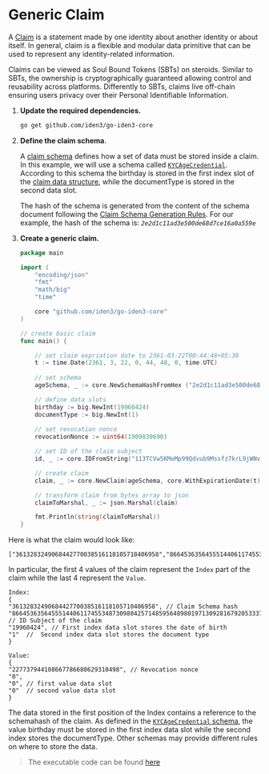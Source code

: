 # Generic Claim

A [Claim](https://docs.iden3.io/protocol/spec/#claims) is a statement made by one identity about another identity or about itself. In general, claim is a flexible and modular data primitive that can be used to represent any identity-related information.

Claims can be viewed as Soul Bound Tokens (SBTs) on steroids. Similar to SBTs, the ownership is cryptographically guaranteed allowing control and reusability across platforms. Differently to SBTs, claims live off-chain ensuring users privacy over their Personal Identifiable Information.

1. **Update the required dependencies.**

	```bash
	go get github.com/iden3/go-iden3-core
	```

2. **Define the claim schema**.

	A [claim schema](./claim-schema.md) defines how a set of data must be stored inside a claim. In this example, we will use a schema called [`KYCAgeCredential`](https://github.com/iden3/claim-schema-vocab/blob/main/schemas/json-ld/kyc-v2.json-ld). According to this schema the birthday is stored in the first index slot of the [claim data structure](https://docs.iden3.io/protocol/claims-structure), while the documentType is stored in the second data slot.

    The hash of the schema is generated from the content of the schema document following the [Claim Schema Generation Rules](./claim-schema.md). For our example, the hash of the schema is: *`2e2d1c11ad3e500de68d7ce16a0a559e`*

3. **Create a generic claim.**  

	```go
	package main

	import (
		"encoding/json"
		"fmt"
		"math/big"
		"time"

		core "github.com/iden3/go-iden3-core"
	)

	// create basic claim
	func main() {

		// set claim expriation date to 2361-03-22T00:44:48+05:30
		t := time.Date(2361, 3, 22, 0, 44, 48, 0, time.UTC)
		
		// set schema
		ageSchema, _ := core.NewSchemaHashFromHex ("2e2d1c11ad3e500de68d7ce16a0a559e")  

		// define data slots
		birthday := big.NewInt(19960424)
		documentType := big.NewInt(1)	
		
		// set revocation nonce 
		revocationNonce := uint64(1909830690)

		// set ID of the claim subject
		id, _ := core.IDFromString("113TCVw5KMeMp99Qdvub9Mssfz7krL9jWNvbdB7Fd2")

		// create claim 
		claim, _ := core.NewClaim(ageSchema, core.WithExpirationDate(t), core.WithRevocationNonce(revocationNonce), core.WithIndexID(id), core.WithIndexDataInts(birthday, documentType))

		// transform claim from bytes array to json 
		claimToMarshal, _ := json.Marshal(claim)

		fmt.Println(string(claimToMarshal))
	}
	```

Here is what the claim would look like:
```
["3613283249068442770038516118105710406958","86645363564555144061174553487309804257148595648980197130928167920533372928","19960424","1","227737944108667786680629310498","0","0","0"]
```

In particular, the first 4 values of the claim represent the `Index` part of the claim while the last 4 represent the `Value`.
```
Index:
{
"3613283249068442770038516118105710406958", // Claim Schema hash
"86645363564555144061174553487309804257148595648980197130928167920533372928", // ID Subject of the claim
"19960424", // First index data slot stores the date of birth
"1"  //  Second index data slot stores the document type
}

Value:
{ 
"227737944108667786680629310498", // Revocation nonce 
"0",
"0", // first value data slot
"0"  // second value data slot
}	
```

The data stored in the first position of the Index contains a reference to the schemahash of the claim. As defined in the [`KYCAgeCredential` schema](https://github.com/iden3/claim-schema-vocab/blob/main/schemas/json-ld/kyc-v2.json-ld), the value birthday must be stored in the first index data slot while the second index stores the documentType. Other schemas may provide different rules on where to store the data.

> The executable code can be found [here](https://github.com/0xPolygonID/tutorial-examples/blob/main/issuer-protocol/main.go#L63)
